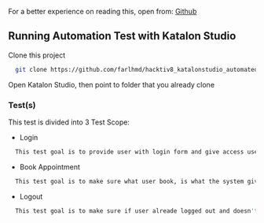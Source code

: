 For a better experience on reading this, open from: [Github](https://github.com/farlhmd/hacktiv8_katalonstudio_automated_testing/tree/main/Sesi%202/Assignment%201/Demo%20BFI-Cura)


## Running Automation Test with Katalon Studio


Clone this project
```bash
  git clone https://github.com/farlhmd/hacktiv8_katalonstudio_automated_testing
```
Open Katalon Studio, then point to folder that you already clone
### Test(s)

This test is divided into 3 Test Scope:
- Login
```bash
  This test goal is to provide user with login form and give access user to make an Appointment.
```
- Book Appointment
```bash
  This test goal is to make sure what user book, is what the system gives.
```
- Logout
```bash
  This test goal is to make sure if user alreade logged out and doesn't have access.
```
